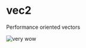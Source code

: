# vec2
Performance oriented vectors

![very wow](https://i.gyazo.com/fe066eda2b8e4bd0ff7397455495c29f.gif)
